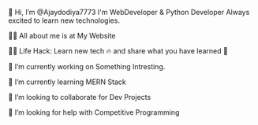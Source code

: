 👋 Hi, I’m @Ajaydodiya7773
I'm WebDeveloper & Python Developer
Always excited to learn new technologies.

🙋‍♂️ All about me is at My Website

👨‍💻 Life Hack: Learn new tech 🔥 and share what you have learned 🎉

🔭 I’m currently working on Something Intresting.

🌱 I’m currently learning MERN Stack

👯 I’m looking to collaborate for Dev Projects

🤔 I’m looking for help with Competitive Programming



<!---
Ajaydodiya7773/Ajaydodiya7773 is a ✨ special ✨ repository because its `README.md` (this file) appears on your GitHub profile.
You can click the Preview link to take a look at your changes.
--->
